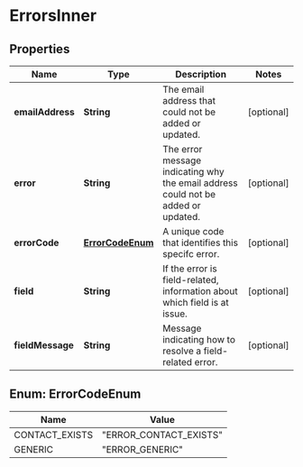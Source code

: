 

# ErrorsInner


## Properties

| Name | Type | Description | Notes |
|------------ | ------------- | ------------- | -------------|
|**emailAddress** | **String** | The email address that could not be added or updated. |  [optional] |
|**error** | **String** | The error message indicating why the email address could not be added or updated. |  [optional] |
|**errorCode** | [**ErrorCodeEnum**](#ErrorCodeEnum) | A unique code that identifies this specifc error. |  [optional] |
|**field** | **String** | If the error is field-related, information about which field is at issue. |  [optional] |
|**fieldMessage** | **String** | Message indicating how to resolve a field-related error. |  [optional] |



## Enum: ErrorCodeEnum

| Name | Value |
|---- | -----|
| CONTACT_EXISTS | &quot;ERROR_CONTACT_EXISTS&quot; |
| GENERIC | &quot;ERROR_GENERIC&quot; |



